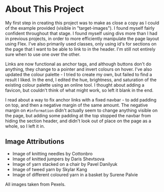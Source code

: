 # About This Project

My first step in creating this project was to make as close a copy as I could of the example provided (visible in "target-images"). I found myself fairly confident throughout that stage. I found myself using divs more than I had in previous projects, in order to more efficiently manipulate the page layout using Flex. I've also primarily used classes, only using id's for sections on the page that I want to be able to link to in the header. I'm still not entirely sure when to use one over the other.

Links are now functional as anchor tags, and although buttons don't do anything, they change to a pointer and invert colours on hover. I've also updated the colour palette - I tried to create my own, but failed to find a result I liked. In the end, I edited the hue, brightness, and saturation of the existing colour palette using an online tool. I thought about adding a favicon, but couldn't think of what might work, so left it blank in the end.

I read about a way to fix anchor links with a fixed navbar - to add padding on top, and then a negative margin of the same amount. The negative margin on `#information` didn't actually seem to change anything visible on the page, but adding some padding at the top stopped the navbar from hiding the section header, and didn't look out of place on the page as a whole, so I left it in.

## Image Attributions

 - Image of knitting needles by Cottonbro
 - Image of knitted jumpers by Daris Shevtsova
 - Image of yarn stacked on a chair by Pavel Danilyuk
 - Image of tweed yarn by Skylar Kang
 - Image of different coloured yarn in a basket by Surene Palvie
 
All images taken from Pexels.